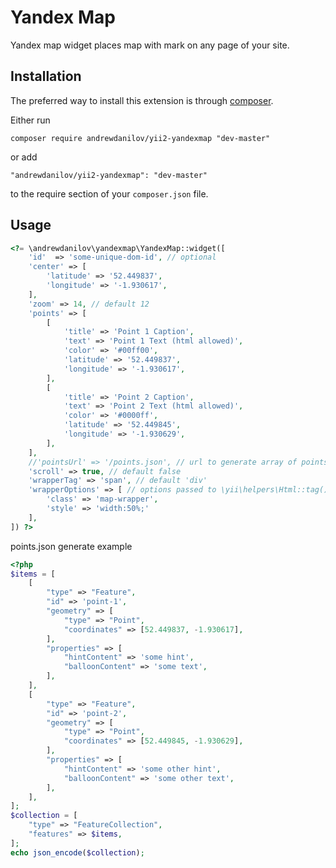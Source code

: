 Yandex Map
===================
Yandex map widget places map with mark on any page of your site.

Installation
------------

The preferred way to install this extension is through [composer](http://getcomposer.org/download/).

Either run

```
composer require andrewdanilov/yii2-yandexmap "dev-master"
```

or add

```
"andrewdanilov/yii2-yandexmap": "dev-master"
```

to the require section of your `composer.json` file.


Usage
-----

```php
<?= \andrewdanilov\yandexmap\YandexMap::widget([
	'id'  => 'some-unique-dom-id', // optional
	'center' => [
		'latitude' => '52.449837',
		'longitude' => '-1.930617',
	],
	'zoom' => 14, // default 12
	'points' => [
		[
			'title' => 'Point 1 Caption',
			'text' => 'Point 1 Text (html allowed)',
			'color' => '#00ff00',
			'latitude' => '52.449837',
			'longitude' => '-1.930617',
		],
		[
			'title' => 'Point 2 Caption',
			'text' => 'Point 2 Text (html allowed)',
			'color' => '#0000ff',
			'latitude' => '52.449845',
			'longitude' => '-1.930629',
		],
	],
	//'pointsUrl' => '/points.json', // url to generate array of points instead of manual setting in 'points' param
	'scroll' => true, // default false
	'wrapperTag' => 'span', // default 'div'
	'wrapperOptions' => [ // options passed to \yii\helpers\Html::tag() method for constructing map wrapper
		'class' => 'map-wrapper',
		'style' => 'width:50%;'
	],
]) ?>
```

points.json generate example
```php
<?php
$items = [
	[
		"type" => "Feature",
		"id" => 'point-1',
		"geometry" => [
			"type" => "Point",
			"coordinates" => [52.449837, -1.930617],
		],
		"properties" => [
			"hintContent" => 'some hint',
			"balloonContent" => 'some text',
		],
	],
	[
		"type" => "Feature",
		"id" => 'point-2',
		"geometry" => [
			"type" => "Point",
			"coordinates" => [52.449845, -1.930629],
		],
		"properties" => [
			"hintContent" => 'some other hint',
			"balloonContent" => 'some other text',
		],
	],
];
$collection = [
	"type" => "FeatureCollection",
	"features" => $items,
];
echo json_encode($collection);
```